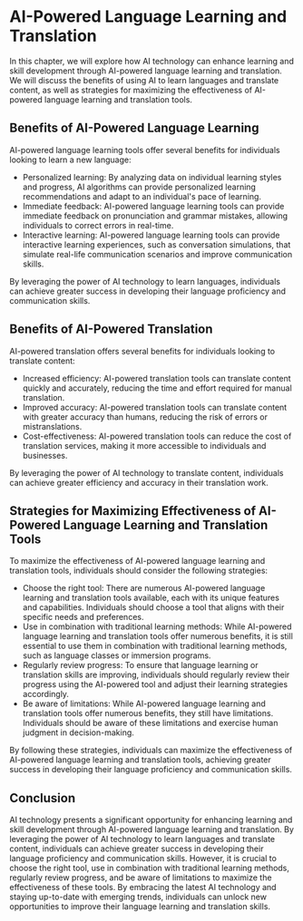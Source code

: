AI-Powered Language Learning and Translation
=========================================================================================================

In this chapter, we will explore how AI technology can enhance learning and skill development through AI-powered language learning and translation. We will discuss the benefits of using AI to learn languages and translate content, as well as strategies for maximizing the effectiveness of AI-powered language learning and translation tools.

Benefits of AI-Powered Language Learning
----------------------------------------

AI-powered language learning tools offer several benefits for individuals looking to learn a new language:

* Personalized learning: By analyzing data on individual learning styles and progress, AI algorithms can provide personalized learning recommendations and adapt to an individual's pace of learning.
* Immediate feedback: AI-powered language learning tools can provide immediate feedback on pronunciation and grammar mistakes, allowing individuals to correct errors in real-time.
* Interactive learning: AI-powered language learning tools can provide interactive learning experiences, such as conversation simulations, that simulate real-life communication scenarios and improve communication skills.

By leveraging the power of AI technology to learn languages, individuals can achieve greater success in developing their language proficiency and communication skills.

Benefits of AI-Powered Translation
----------------------------------

AI-powered translation offers several benefits for individuals looking to translate content:

* Increased efficiency: AI-powered translation tools can translate content quickly and accurately, reducing the time and effort required for manual translation.
* Improved accuracy: AI-powered translation tools can translate content with greater accuracy than humans, reducing the risk of errors or mistranslations.
* Cost-effectiveness: AI-powered translation tools can reduce the cost of translation services, making it more accessible to individuals and businesses.

By leveraging the power of AI technology to translate content, individuals can achieve greater efficiency and accuracy in their translation work.

Strategies for Maximizing Effectiveness of AI-Powered Language Learning and Translation Tools
---------------------------------------------------------------------------------------------

To maximize the effectiveness of AI-powered language learning and translation tools, individuals should consider the following strategies:

* Choose the right tool: There are numerous AI-powered language learning and translation tools available, each with its unique features and capabilities. Individuals should choose a tool that aligns with their specific needs and preferences.
* Use in combination with traditional learning methods: While AI-powered language learning and translation tools offer numerous benefits, it is still essential to use them in combination with traditional learning methods, such as language classes or immersion programs.
* Regularly review progress: To ensure that language learning or translation skills are improving, individuals should regularly review their progress using the AI-powered tool and adjust their learning strategies accordingly.
* Be aware of limitations: While AI-powered language learning and translation tools offer numerous benefits, they still have limitations. Individuals should be aware of these limitations and exercise human judgment in decision-making.

By following these strategies, individuals can maximize the effectiveness of AI-powered language learning and translation tools, achieving greater success in developing their language proficiency and communication skills.

Conclusion
----------

AI technology presents a significant opportunity for enhancing learning and skill development through AI-powered language learning and translation. By leveraging the power of AI technology to learn languages and translate content, individuals can achieve greater success in developing their language proficiency and communication skills. However, it is crucial to choose the right tool, use in combination with traditional learning methods, regularly review progress, and be aware of limitations to maximize the effectiveness of these tools. By embracing the latest AI technology and staying up-to-date with emerging trends, individuals can unlock new opportunities to improve their language learning and translation skills.
